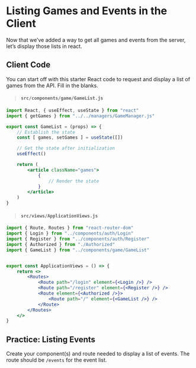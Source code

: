 # Listing Games and Events in the Client
Now that we’ve added a way to get all games and events from the server, let’s display those lists in react.

## Client Code

You can start off with this starter React code to request and display a list of games from the API. Fill in the blanks.


> #### `src/components/game/GameList.js`

```jsx
import React, { useEffect, useState } from "react"
import { getGames } from "../../managers/GameManager.js"

export const GameList = (props) => {
    // Establish the state
    const [ games, setGames ] = useState([])

    // Get the state after initialization
    useEffect()

    return (
        <article className="games">
            {
                // Render the state
            }
        </article>
    )
}
```

> #### `src/views/ApplicationViews.js`

```jsx
import { Route, Routes } from "react-router-dom"
import { Login } from "../components/auth/Login"
import { Register } from "../components/auth/Register"
import { Authorized } from "./Authorized"
import { GameList } from "../components/game/GameList"


export const ApplicationViews = () => {
    return <>
        <Routes>
            <Route path="/login" element={<Login />} />
            <Route path="/register" element={<Register />} />
            <Route element={<Authorized />}>
                <Route path="/" element={<GameList />} />
            </Route>
        </Routes>
    </>
}
```

## Practice: Listing Events

Create your component(s) and route needed to display a list of events. The route should be `/events` for the event list.
